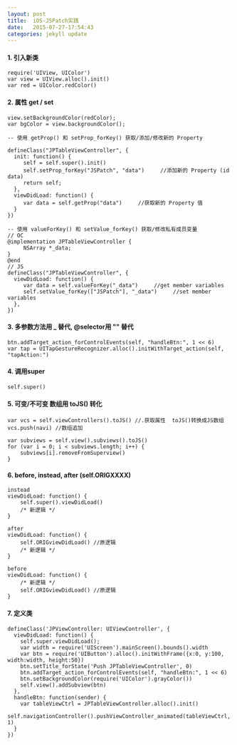 ```yaml
---
layout: post
title:  iOS-JSPatch实践
date:   2015-07-27-17:54:43
categories: jekyll update
---
```


#### 1. 引入新类
	
	require('UIView, UIColor')
	var view = UIView.alloc().init()
	var red = UIColor.redColor()

#### 2. 属性 get / set

	view.setBackgroundColor(redColor);
	var bgColor = view.backgroundColor();

	-- 使用 getProp() 和 setProp_forKey() 获取/添加/修改新的 Property

	defineClass("JPTableViewController", {
	  init: function() {
	     self = self.super().init()
	     self.setProp_forKey("JSPatch", "data")     //添加新的 Property (id data)
	     return self;
	  },
	  viewDidLoad: function() {
	     var data = self.getProp("data")     //获取新的 Property 值
	  }
	})

	-- 使用 valueForKey() 和 setValue_forKey() 获取/修改私有成员变量
	// OC
	@implementation JPTableViewController {
	     NSArray *_data;
	}
	@end
	// JS
	defineClass("JPTableViewController", {
	  viewDidLoad: function() {
	     var data = self.valueForKey("_data")     //get member variables
	     self.setValue_forKey(["JSPatch"], "_data")     //set member variables
	  },
	})

#### 3. 多参数方法用 _ 替代, @selector用 "" 替代

	btn.addTarget_action_forControlEvents(self, "handleBtn:", 1 << 6)
	var tap = UITapGestureRecognizer.alloc().initWithTarget_action(self, "tapAction:")

#### 4. 调用super

	self.super()

#### 5. 可变/不可变 数组用 toJS() 转化

	var vcs = self.viewControllers().toJS() //.获取属性  toJS()转换成JS数组
    vcs.push(navi) //数组追加

    var subviews = self.view().subviews().toJS()
  	for (var i = 0; i < subviews.length; i++) {
  		subviews[i].removeFromSuperview()
  	}

#### 6. before, instead, after (self.ORIGXXXX)

	instead
	viewDidLoad: function() {
  		self.super().viewDidLoad()
  		/* 新逻辑 */
  	}

  	after
  	viewDidLoad: function() {
  		self.ORIGviewDidLoad() //原逻辑
  		/* 新逻辑 */
  	}
  	
  	before
  	viewDidLoad: function() {
  		/* 新逻辑 */
  		self.ORIGviewDidLoad() //原逻辑
  	}


#### 7. 定义类

	defineClass('JPViewController: UIViewController', {
	  viewDidLoad: function() {
	    self.super.viewDidLoad();
	    var width = require('UIScreen').mainScreen().bounds().width
	    var btn = require('UIButton').alloc().initWithFrame({x:0, y:100, width:width, height:50})
	    btn.setTitle_forState('Push JPTableViewController', 0)
	    btn.addTarget_action_forControlEvents(self, "handleBtn:", 1 << 6)
	    btn.setBackgroundColor(require('UIColor').grayColor())
	    self.view().addSubview(btn)
	  },
	  handleBtn: function(sender) {
	    var tableViewCtrl = JPTableViewController.alloc().init() 
	    self.navigationController().pushViewController_animated(tableViewCtrl, 1)
	  }
	})















[jekyll]:      http://jekyllrb.com
[jekyll-gh]:   https://github.com/jekyll/jekyll
[jekyll-help]: https://github.com/jekyll/jekyll-help

